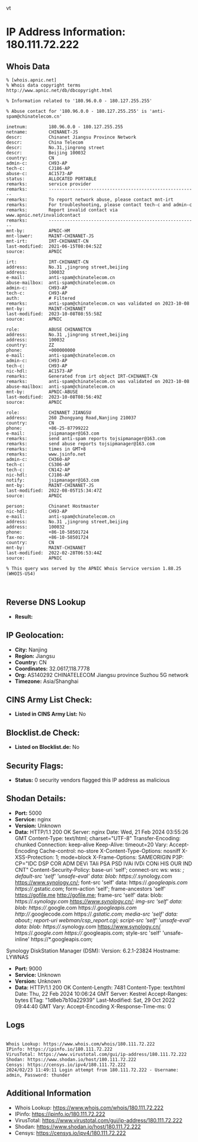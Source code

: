 vt
# IP Address Information: 180.111.72.222

## Whois Data
```
% [whois.apnic.net]
% Whois data copyright terms    http://www.apnic.net/db/dbcopyright.html

% Information related to '180.96.0.0 - 180.127.255.255'

% Abuse contact for '180.96.0.0 - 180.127.255.255' is 'anti-spam@chinatelecom.cn'

inetnum:        180.96.0.0 - 180.127.255.255
netname:        CHINANET-JS
descr:          Chinanet Jiangsu Province Network
descr:          China Telecom
descr:          No.31,jingrong street
descr:          Beijing 100032
country:        CN
admin-c:        CH93-AP
tech-c:         CJ186-AP
abuse-c:        AC1573-AP
status:         ALLOCATED PORTABLE
remarks:        service provider
remarks:        --------------------------------------------------------
remarks:        To report network abuse, please contact mnt-irt
remarks:        For troubleshooting, please contact tech-c and admin-c
remarks:        Report invalid contact via www.apnic.net/invalidcontact
remarks:        --------------------------------------------------------
mnt-by:         APNIC-HM
mnt-lower:      MAINT-CHINANET-JS
mnt-irt:        IRT-CHINANET-CN
last-modified:  2021-06-15T08:04:52Z
source:         APNIC

irt:            IRT-CHINANET-CN
address:        No.31 ,jingrong street,beijing
address:        100032
e-mail:         anti-spam@chinatelecom.cn
abuse-mailbox:  anti-spam@chinatelecom.cn
admin-c:        CH93-AP
tech-c:         CH93-AP
auth:           # Filtered
remarks:        anti-spam@chinatelecom.cn was validated on 2023-10-08
mnt-by:         MAINT-CHINANET
last-modified:  2023-10-08T08:55:58Z
source:         APNIC

role:           ABUSE CHINANETCN
address:        No.31 ,jingrong street,beijing
address:        100032
country:        ZZ
phone:          +000000000
e-mail:         anti-spam@chinatelecom.cn
admin-c:        CH93-AP
tech-c:         CH93-AP
nic-hdl:        AC1573-AP
remarks:        Generated from irt object IRT-CHINANET-CN
remarks:        anti-spam@chinatelecom.cn was validated on 2023-10-08
abuse-mailbox:  anti-spam@chinatelecom.cn
mnt-by:         APNIC-ABUSE
last-modified:  2023-10-08T08:56:49Z
source:         APNIC

role:           CHINANET JIANGSU
address:        260 Zhongyang Road,Nanjing 210037
country:        CN
phone:          +86-25-87799222
e-mail:         jsipmanager@163.com
remarks:        send anti-spam reports tojsipmanager@163.com
remarks:        send abuse reports tojsipmanager@163.com
remarks:        times in GMT+8
remarks:        www.jsinfo.net
admin-c:        CH360-AP
tech-c:         CS306-AP
tech-c:         CN142-AP
nic-hdl:        CJ186-AP
notify:         jsipmanager@163.com
mnt-by:         MAINT-CHINANET-JS
last-modified:  2022-08-05T15:34:47Z
source:         APNIC

person:         Chinanet Hostmaster
nic-hdl:        CH93-AP
e-mail:         anti-spam@chinatelecom.cn
address:        No.31 ,jingrong street,beijing
address:        100032
phone:          +86-10-58501724
fax-no:         +86-10-58501724
country:        CN
mnt-by:         MAINT-CHINANET
last-modified:  2022-02-28T06:53:44Z
source:         APNIC

% This query was served by the APNIC Whois Service version 1.88.25 (WHOIS-US4)



```
## Reverse DNS Lookup
- **Result:** 

## IP Geolocation:
- **City:** Nanjing
- **Region:** Jiangsu
- **Country:** CN
- **Coordinates:** 32.0617,118.7778
- **Org:** AS140292 CHINATELECOM Jiangsu province Suzhou 5G network
- **Timezone:** Asia/Shanghai

## CINS Army List Check:
- **Listed in CINS Army List:** 
No

## Blocklist.de Check:
- **Listed on Blocklist.de:** 
No

## Security Flags:
- **Status:** 0 security vendors flagged this IP address as malicious

## Shodan Details:
- **Port:** 5000
- **Service:** nginx
- **Version:** Unknown
- **Data:** HTTP/1.1 200 OK
Server: nginx
Date: Wed, 21 Feb 2024 03:55:26 GMT
Content-Type: text/html; charset="UTF-8"
Transfer-Encoding: chunked
Connection: keep-alive
Keep-Alive: timeout=20
Vary: Accept-Encoding
Cache-control: no-store
X-Content-Type-Options: nosniff
X-XSS-Protection: 1; mode=block
X-Frame-Options: SAMEORIGIN
P3P: CP="IDC DSP COR ADM DEVi TAIi PSA PSD IVAi IVDi CONi HIS OUR IND CNT"
Content-Security-Policy: base-uri 'self';  connect-src ws: wss: *; default-src 'self' 'unsafe-eval' data: blob: https://*.synology.com https://www.synology.cn/; font-src 'self' data: https://*.googleapis.com https://*.gstatic.com; form-action 'self'; frame-ancestors 'self' https://gofile.me http://gofile.me; frame-src 'self' data: blob: https://*.synology.com https://www.synology.cn/; img-src 'self' data: blob: https://*.google.com https://*.googleapis.com http://*.googlecode.com https://*.gstatic.com; media-src 'self' data: about:;  report-uri webman/csp_report.cgi; script-src 'self' 'unsafe-eval' data: blob: https://*.synology.com https://www.synology.cn/ https://*.google.com https://*.googleapis.com; style-src 'self' 'unsafe-inline' https://*.googleapis.com;


Synology DiskStation Manager (DSM):
  Version: 6.2.1-23824
  Hostname: LYWNAS


- **Port:** 9000
- **Service:** Unknown
- **Version:** Unknown
- **Data:** HTTP/1.1 200 OK
Content-Length: 7481
Content-Type: text/html
Date: Thu, 22 Feb 2024 10:06:24 GMT
Server: Kestrel
Accept-Ranges: bytes
ETag: "1d8eb7b10a22939"
Last-Modified: Sat, 29 Oct 2022 09:44:40 GMT
Vary: Accept-Encoding
X-Response-Time-ms: 0



## Logs
```

Whois Lookup: https://www.whois.com/whois/180.111.72.222
IPinfo: https://ipinfo.io/180.111.72.222
VirusTotal: https://www.virustotal.com/gui/ip-address/180.111.72.222
Shodan: https://www.shodan.io/host/180.111.72.222
Censys: https://censys.io/ipv4/180.111.72.222
2024/02/23 11:49:11 Login attempt from 180.111.72.222 - Username: admin, Password: thunder

```
## Additional Information
- Whois Lookup: https://www.whois.com/whois/180.111.72.222
- IPinfo: https://ipinfo.io/180.111.72.222
- VirusTotal: https://www.virustotal.com/gui/ip-address/180.111.72.222
- Shodan: https://www.shodan.io/host/180.111.72.222
- Censys: https://censys.io/ipv4/180.111.72.222

